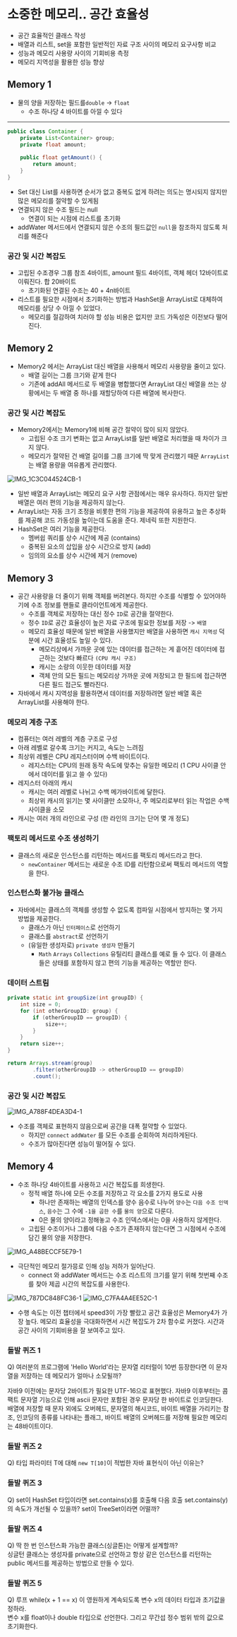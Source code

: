 # 소중한 메모리.. 공간 효율성

- 공간 효율적인 클래스 작성
- 배열과 리스트, set을 포함한 일반적인 자료 구조 사이의 메모리 요구사항 비교
- 성능과 메모리 사용량 사이의 기회비용 측정
- 메모리 지역성을 활용한 성능 향상


## Memory 1

- 물의 양을 저장하는 필드를```double``` -> ```float```
  - 수조 하나당 4 바이트를 아낄 수 있다
---

```java
public class Container {
    private List<Container> group;
    private float amount;
    
    public float getAmount() {
        return amount;
    } 
}
```
- Set 대신 List를 사용하면 순서가 없고 중복도 없게 하려는 의도는 명시되지 않지만 많은 메모리를 절약할 수 있게됨
- 연결되지 않은 수조 필드는 null
  - 연결이 되는 시점에 리스트를 초기화
- addWater 메서드에서 연결되지 않은 수조의 필드값인 ```null```을  참조하지 않도록 처리를 해준다



### 공간 및 시간 복잡도
- 고립된 수조경우 그룹 참조 4바이트, amount 필드 4바이트, 객체 헤더 12바이트로 이뤄진다. 합 20바이트
  - 초기화된 연결된 수조는 40 + 4n바이트
- 리스트를 필요한 시점에서 초기화하는 방법과 HashSet을 ArrayList로 대체하여 메모리를 상당 수 아낄 수 있었다.
  - 메모리를 절감하여 치러야 할 성능 비용은 없지만 코드 가독성은 이전보다 떨어진다.

## Memory 2

- Memory2 에서는 ArrayList 대신 배열을 사용해서 메모리 사용량을 줄이고 있다.
  - 배열 길이는 그룹 크기와 같게 한다
  - 기존에 addAll 메서드로 두 배열을 병합했다면 ArrayList 대신 배열을 쓰는 상황에서는 두 배열 중 하나를 재할당하여 다른 배열에 복사한다.

### 공간 및 시간 복잡도
- Memory2에서는 Memory1에 비해 공간 절약이 많이 되지 않았다.
  - 고립된 수조 크기 변화는 없고 ArrayList를 일반 배열로 처리했을 때 차이가 크지 않다.
  - 메모리가 절약된 건 배열 길이를 그룹 크기에 딱 맞게 관리했기 때문 ```ArrayList```는 배열 용량을 여유롭게 관리했다.

![IMG_1C3C044524CB-1](https://user-images.githubusercontent.com/73376468/151585201-723e60fd-ea11-422a-bf2f-eebb44f8695f.jpeg)
- 일반 배열과 ArrayList는 메모리 요구 사항 관점에서는 매우 유사하다. 하지만 일반 배열은 여러 편의 기능을 제공하지 않는다.
- ArrayList는 자동 크기 조정을 비롯한 편의 기능을 제공하여 유용하고 높은 추상화를 제공해 코드 가동성을 높이는데 도움을 준다. 제네릭 또한 지원한다.
- HashSet은 여러 기능을 제공한다.
  - 멤버쉽 쿼리를 상수 시간에 제공 (contains)
  - 중복된 요소의 삽입을 상수 시간으로 방지 (add)
  - 임의의 요소를 상수 시간에 제거 (remove)


## Memory 3

- 공간 사용량을 더 줄이기 위해 객체를 버려본다. 하지만 수조를 식별할 수 있어야하기에 수조 정보를 핸들로 클라이언트에게 제공한다.
  - 수조를 객체로 저장하는 대신 정수 ```ID```로 공간을 절약한다.
  - 정수 ```ID```로 공간 효율성이 높은 자료 구조에 필요한 정보를 저장 -> ```배열```
  - 메모리 효율성 때문에 일반 배열을 사용했지만 배열을 사용하면 ```캐시 지역성``` 덕분에 시간 효율성도 높일 수 있다.
    - 메모리상에서 가까운 곳에 있는 데이터를 접근하는 게 흩어진 데이터에 접근하는 것보다 빠르다 ```(CPU 캐시 구조)```
    - 캐시는 소량의 이웃한 데이터를 저장
    - 객체 안의 모든 필드는 메모리상 가까운 곳에 저장되고 한 필드에 접근하면 다른 필드 접근도 빨라진다.
- 자바에서 캐시 지역성을 활용하면서 데이터를 저장하려면 일반 배열 혹은 ArrayList를 사용해야 한다.

### 메모리 계층 구조
- 컴퓨터는 여러 레벨의 계층 구조로 구성
- 아래 레벨로 갈수록 크기는 커지고, 속도는 느려짐
- 최상위 레벨은 CPU 레지스터이며 수백 바이트이다.
  - 레지스터는 CPU의 원래 동작 속도에 맞추는 유일한 메모리 (1 CPU 사이클 안에서 데이터를 읽고 쓸 수 있다)
- 레지스터 아래의 캐시
  - 캐시는 여러 레벨로 나뉘고 수백 메가바이트에 달한다.
  - 최상위 캐시의 읽기는 몇 사이클만 소모하나, 주 메모리로부터 읽는 작업은 수백 사이클을 소모
- 캐시는 여러 개의 라인으로 구성 (한 라인의 크기는 단어 몇 개 정도)

### 팩토리 메서드로 수조 생성하기

- 클래스의 새로운 인스턴스를 리턴하는 메서드를 팩토리 메서드라고 한다.
  - ```newContainer``` 메서드는 새로운 수조 ID를 리턴함으로써 팩토리 메서드의 역할을 한다.

### 인스턴스화 불가능 클래스
- 자바에서는 클래스의 객체를 생성할 수 없도록 컴파일 시점에서 방지하는 몇 가지 방법을 제공한다.
  - 클래스가 아닌 ```인터페이스```로 선언하기
  - 클래스를 ```abstract```로 선언하기
  - (유일한 생성자로) ```private 생성자``` 만들기
    - ```Math``` ```Arrays``` ```Collections``` 유틸리티 클래스를 예로 들 수 있다. 이 클래스들은 상태를 포함하지 않고 편의 기능을 제공하는 역할만 한다.

### 데이터 스트림
```java
private static int groupSize(int groupID) {
    int size = 0;
    for (int otherGroupID: group) {
        if (otherGroupID == groupID) {
            size++;
        }
    }
    return size++;
}
```
```java
return Arrays.stream(group)
        .filter(otherGroupID -> otherGroupID == groupID)
        .count();
```

### 공간 및 시간 복잡도

![IMG_A788F4DEA3D4-1](https://user-images.githubusercontent.com/73376468/151645679-b658403d-4331-4138-96ab-b8d631c34523.jpeg)

- 수조를 객체로 표현하지 않음으로써 공간을 대폭 절약할 수 있었다.
  - 하지만 ```connect``` ```addWater``` 를 모든 수조를 순회하여 처리하게된다.
  - 수조가 많아진다면 성능이 떨어질 수 있다.

## Memory 4

- 수조 하나당 4바이트를 사용하고 시간 복잡도를 희생한다.
  - 정적 배열 하나에 모든 수조를 저장하고 각 요소를 2가지 용도로 사용
    - 하나만 존재하는 배열의 인덱스를 양수 음수로 나누어 `양수`는 `다음 수조 인덱스`, `음수`는 그 수에 `-1을 곱한 수`를 `물의 양`으로 다룬다.
    - 0은 물의 양이라고 정해놓고 수조 인덱스에서는 0을 사용하지 않게한다.
  - 고립된 수조이거나 그룹에 다음 수조가 존재하지 않는다면 그 시점에서 수조에 담긴 물의 양을 저장한다.

![IMG_A48BECCF5E79-1](https://user-images.githubusercontent.com/73376468/151648027-0114bfb0-032a-49aa-b72b-4852b1bcfb50.jpeg)
- 극단적인 메모리 절가믕로 인해 성능 저하가 일어난다.
  - connect 와 addWater 메서드는 수조 리스트의 크기를 알기 위해 첫번째 수조를 찾아 제곱 시간의 복잡도를 사용한다.  
  
![IMG_787DC848FC36-1](https://user-images.githubusercontent.com/73376468/151648309-663690de-6749-4048-bc82-6332d4aaaeda.jpeg)
![IMG_C7FA4A4EE52C-1](https://user-images.githubusercontent.com/73376468/151648330-ecc71bb9-73be-4bb0-bec5-32cf2623393d.jpeg)

- 수행 속도는 이전 챕터에서 speed3이 가장 빨랐고 공간 효율성은 Memory4가 가장 높다. 메모리 효율성을 극대화하면서 시간 복잡도가 2차 함수로 커졌다. 시간과 공간 사이의 기회비용을 잘 보여주고 있다.

### 돌발 퀴즈 1
Q) 여러분의 프로그램에 'Hello World'라는 문자열 리터럴이 10번 등장한다면 이 문자열을 저장하는 데 메모리가 얼마나 소모될까?
<br>
<p>
자바9 이전에는 문자당 2바이트가 필요한 UTF-16으로 표현했다. 자바9 이후부터는 콤팩트 문자열 기능으로 인해 ascii 문자만 포함된 경우 문자당 한 바이트로 인코딩한다. 배열에 저장할 때 문자 외에도 오버헤드, 문자열의 해시코드, 바이트 배열을 가리키는 참조, 인코딩의 종류를 나타내는 플래그, 바이트 배열의 오버헤드를 저장해 필요한 메모리는 48바이트이다.
</p>

### 돌발 퀴즈 2
Q) 타입 파라미터 T에 대해 `new T[10]`이 적법한 자바 표현식이 아닌 이유는?
<br>


### 돌발 퀴즈 3
Q) set이 HashSet 타입이라면 set.contains(x)를 호출해 다음 호출 set.contains(y)의 속도가 개선될 수 있을까? set이 TreeSet이라면 어떨까?
<br>


### 돌발 퀴즈 4
Q) 딱 한 번 인스턴스화 가능한 클래스(싱글톤)는 어떻게 설계할까?
<br>
싱글턴 클래스는 생성자를 private으로 선언하고 항상 같은 인스턴스를 리턴하는 public 메서드를 제공하는 방법으로 만들 수 있다.

### 돌발 퀴즈 5
Q) 루프 while(x + 1 == x) 이 영원하게 계속되도록 변수 x의 데이터 타입과 초기값을 정하라.
<br>
변수 x를 float이나 double 타입으로 선언한다. 그리고 무간섭 정수 범위 밖의 값으로 초기화한다.